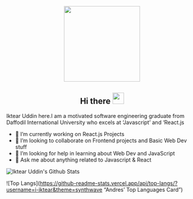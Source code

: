 <p align="center">
  
<img src="https://camo.githubusercontent.com/3b7c592ede97b6138ffd4b1cc1541c2f3b11fd39/687474703a2f2f33312e6d656469612e74756d626c722e636f6d2f31376665613932306666333665663466356238373764353231366137616164392f74756d626c725f6d6f39786a65387a5a34317163626975666f315f313238302e676966"  width ="200">

</p>
<h2 align="Center">  Hi there <img src="https://media.giphy.com/media/WUlplcMpOCEmTGBtBW/giphy.gif" width="30"> </h3>

Iktear Uddin here.I am a motivated software engineering graduate from Daffodil International University who excels at ‘Javascript’ and ‘React.js

- 🌱 I’m currently working on React.js Projects
- 👯 I’m looking to collaborate on Frontend projects and Basic Web Dev stuff
- 🤔 I’m looking for help in learning about Web Dev and JavaScript 
- 💬 Ask me about anything related to Javascript & React


![Iktear Uddin's Github Stats](https://github-readme-stats.vercel.app/api?username=i-iktear&show_icons=true_color=fff&icon_color=79ff97&text_color=9f9f9f&bg_color=151515)


![Top Langs](https://github-readme-stats.vercel.app/api/top-langs/?username=i-iktear&theme=synthwave “Andres’ Top Languages Card”)


